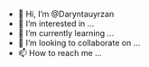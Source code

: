 - 👋 Hi, I’m @Daryntauyrzan
- 👀 I’m interested in ...
- 🌱 I’m currently learning ...
- 💞️ I’m looking to collaborate on ...
- 📫 How to reach me ...

<!---
Daryntauyrzan/Daryntauyrzan is a ✨ special ✨ repository because its `README.md` (this file) appears on your GitHub profile.
You can click the Preview link to take a look at your changes.
--->
